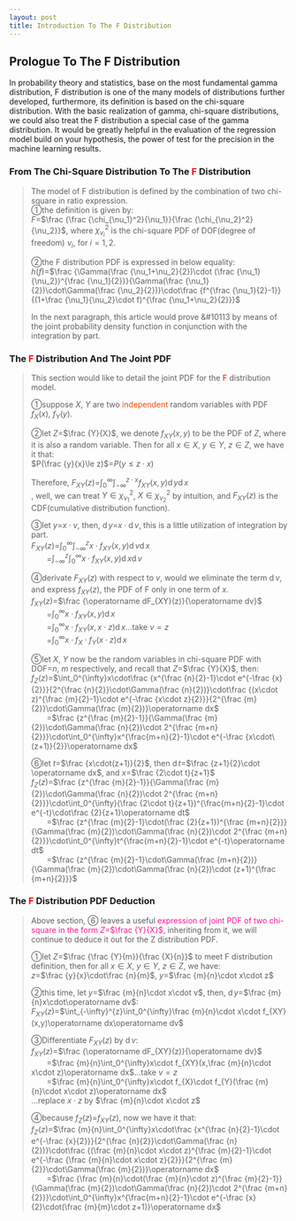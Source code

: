 ```yaml
---
layout: post
title: Introduction To The F Distribution
---
```


## Prologue To The F Distribution
<p class="message">
In probability theory and statistics, base on the most fundamental gamma distribution, F distribution is one of the many models of distributions further developed, furthermore, its definition is based on the chi-square distribution.  
With the basic realization of gamma, chi-square distributions, we could also treat the F distribution a special case of the gamma distribution.  
It would be greatly helpful in the evaluation of the regression model build on your hypothesis, the power of test for the precision in the machine learning results.   
</p>

### From The Chi-Square Distribution To The <font color="Red">F</font> Distribution
>The model of F distribution is defined by the combination of two chi-square in ratio expression.  
>&#10112;the definition is given by:  
>$F$=$\frac {\frac {\chi_{\nu_1}^2}{\nu_1}}{\frac {\chi_{\nu_2}^2}{\nu_2}}$, where $\chi_{\nu_i}^2$ is the chi-square PDF of DOF(degree of freedom) $\nu_i$, for $i=1,2$.  
>
>&#10113;the F distribution PDF is expressed in below equality:  
>$h(f)$=$\frac {\Gamma(\frac {\nu_1+\nu_2}{2})\cdot (\frac {\nu_1}{\nu_2})^{\frac {\nu_1}{2}}}{\Gamma(\frac {\nu_1}{2})\cdot\Gamma(\frac {\nu_2}{2})}\cdot\frac {f^{\frac {\nu_1}{2}-1}}{(1+\frac {\nu_1}{\nu_2}\cdot f)^{\frac {\nu_1+\nu_2}{2}}}$   
>
>In the next paragraph, this article would prove &#10113 by means of the joint probability density function in conjunction with the integration by part.  

### The <font color="Red">F</font> Distribution And The Joint PDF
>This section would like to detail the joint PDF for the <font color="Red">F</font> distribution model.  
>
>&#10112;suppose $X$, $Y$ are two <font color="OrangeRed">independent</font> random variables with PDF $f_X(x)$, $f_Y(y)$.  
>
>&#10113;let $Z$=$\frac {Y}{X}$, we denote $f_{XY}(x,y)$ to be the PDF of $Z$, where it is also a random variable.  Then for all $x\in X$, $y\in Y$, $z\in Z$, we have it that:  
>$P(\frac {y}{x}\le z)$=$P(y\le z\cdot x)$  
>
>Therefore, $F_{XY}(z)$=$\int_0^{\infty}\int_{-\infty}^{z\cdot x}f_{XY}(x,y)\operatorname dy\operatorname dx$  
>, well, we can treat $Y\in \chi_{\nu_1}^2$, $X\in \chi_{\nu_2}^2$ by intuition, and $F_{XY}(z)$ is the CDF(cumulative distribution function).  
>
>&#10114;let $y$=$x\cdot v$, then, $\operatorname dy$=$x\cdot\operatorname dv$, this is a little utilization of integration by part.  
>$F_{XY}(z)$=$\int_0^{\infty}\int_{-\infty}^{z}x\cdot f_{XY}(x,y)\operatorname dv\operatorname dx$  
>$\;\;\;\;\;\;\;\;$=$\int_{-\infty}^{z}\int_0^{\infty}x\cdot f_{XY}(x,y)\operatorname dx\operatorname dv$  
>
>&#10115;derivate $F_{XY}(z)$ with respect to $v$, would we eliminate the term $\operatorname dv$, and express $f_{XY}(z)$, the PDF of F only in one term of $x$.  
>$f_{XY}(z)$=$\frac {\operatorname dF_{XY}(z)}{\operatorname dv}$  
>$\;\;\;\;\;\;\;\;$=$\int_0^{\infty}x\cdot f_{XY}(x,y)\operatorname dx$  
>$\;\;\;\;\;\;\;\;$=$\int_0^{\infty}x\cdot f_{XY}(x,x\cdot z)\operatorname dx$...take $v=z$  
>$\;\;\;\;\;\;\;\;$=$\int_0^{\infty}x\cdot f_{X}\cdot f_{Y}(x\cdot z)\operatorname dx$  
>
>&#10116;let $X$, $Y$ now be the random variables in chi-square PDF with DOF=$n$, $m$ respectively, and recall that $Z$=$\frac {Y}{X}$, then:  
>$f_Z(z)$=$\int_0^{\infty}x\cdot\frac {x^{\frac {n}{2}-1}\cdot e^{-\frac {x}{2}}}{2^{\frac {n}{2}}\cdot\Gamma(\frac {n}{2})}\cdot\frac {(x\cdot z)^{\frac {m}{2}-1}\cdot e^{-\frac {x\cdot z}{2}}}{2^{\frac {m}{2}}\cdot\Gamma(\frac {m}{2})}\operatorname dx$  
>$\;\;\;\;\;\;\;\;$=$\frac {z^{\frac {m}{2}-1}}{\Gamma(\frac {m}{2})\cdot\Gamma(\frac {n}{2})\cdot 2^{\frac {m+n}{2}}}\cdot\int_0^{\infty}x^{\frac{m+n}{2}-1}\cdot e^{-\frac {x\cdot\(z+1)}{2}}\operatorname dx$  
>
>&#10117;let $t$=$\frac {x\cdot(z+1)}{2}$, then $\operatorname dt$=$\frac {z+1}{2}\cdot \operatorname dx$, and $x$=$\frac {2\cdot t}{z+1}$  
>$f_Z(z)$=$\frac {z^{\frac {m}{2}-1}}{\Gamma(\frac {m}{2})\cdot\Gamma(\frac {n}{2})\cdot 2^{\frac {m+n}{2}}}\cdot\int_0^{\infty}(\frac {2\cdot t}{z+1})^{\frac{m+n}{2}-1}\cdot e^{-t}\cdot\frac {2}{z+1}\operatorname dt$  
>$\;\;\;\;\;\;\;\;$=$\frac {z^{\frac {m}{2}-1}\cdot(\frac {2}{z+1})^{\frac {m+n}{2}}}{\Gamma(\frac {m}{2})\cdot\Gamma(\frac {n}{2})\cdot 2^{\frac {m+n}{2}}}\cdot\int_0^{\infty}t^{\frac{m+n}{2}-1}\cdot e^{-t}\operatorname dt$  
>$\;\;\;\;\;\;\;\;$=$\frac {z^{\frac {m}{2}-1}\cdot\Gamma(\frac {m+n}{2})}{\Gamma(\frac {m}{2})\cdot\Gamma(\frac {n}{2})\cdot (z+1)^{\frac {m+n}{2}}}$  

### The <font color="Red">F</font> Distribution PDF Deduction
>Above section, &#10117; leaves a useful <font color="DeepPink">expression of joint PDF of two chi-square in the form $Z$=$\frac {Y}{X}$</font>, inheriting from it, we will continue to deduce it out for the Z distribution PDF.  
>
>&#10112;let $Z$=$\frac {\frac {Y}{m}}{\frac {X}{n}}$ to meet F distribution definition,  then for all $x\in X$, $y\in Y$, $z\in Z$, we have:  
>$z$=$\frac {y}{x}\cdot\frac {n}{m}$, $y$=$\frac {m}{n}\cdot x\cdot z$  
>
>&#10113;this time, let $y$=$\frac {m}{n}\cdot x\cdot v$, then, $\operatorname dy$=$\frac {m}{n}x\cdot\operatorname dv$:  
>$F_{XY}(z)$=$\int_{-\infty}^{z}\int_0^{\infty}\frac {m}{n}\cdot x\cdot f_{XY}(x,y)\operatorname dx\operatorname dv$  
>
>&#10114;Differentiate $F_{XY}(z)$ by $\operatorname dv$:  
>$f_{XY}(z)$=$\frac {\operatorname dF_{XY}(z)}{\operatorname dv}$  
>$\;\;\;\;\;\;\;\;$=$\frac {m}{n}\int_0^{\infty}x\cdot f_{XY}(x,\frac {m}{n}\cdot x\cdot z)\operatorname dx$...take $v=z$  
>$\;\;\;\;\;\;\;\;$=$\frac {m}{n}\int_0^{\infty}x\cdot f_{X}\cdot f_{Y}(\frac {m}{n}\cdot x\cdot z)\operatorname dx$  
>...replace $x\cdot z$ by $\frac {m}{n}\cdot x\cdot z$
>
>&#10115;because $f_Z(z)$=$f_{XY}(z)$, now we have it that:  
>$f_Z(z)$=$\frac {m}{n}\int_0^{\infty}x\cdot\frac {x^{\frac {n}{2}-1}\cdot e^{-\frac {x}{2}}}{2^{\frac {n}{2}}\cdot\Gamma(\frac {n}{2})}\cdot\frac {(\frac {m}{n}\cdot x\cdot z)^{\frac {m}{2}-1}\cdot e^{-\frac {\frac {m}{n}\cdot x\cdot z}{2}}}{2^{\frac {m}{2}}\cdot\Gamma(\frac {m}{2})}\operatorname dx$  
>$\;\;\;\;\;\;\;\;$=$\frac {\frac {m}{n}\cdot(\frac {m}{n}\cdot z)^{\frac {m}{2}-1}}{\Gamma(\frac {m}{2})\cdot\Gamma(\frac {n}{2})\cdot 2^{\frac {m+n}{2}}}\cdot\int_0^{\infty}x^{\frac{m+n}{2}-1}\cdot e^{-\frac {x}{2}\cdot(\frac {m}{m}\cdot z+1)}\operatorname dx$  


<!-- Γ -->
<!-- \frac{\Gamma(k + n)}{\Gamma(n)} \frac{1}{r^k}  -->
<!-- \mbox{\large$\vert$}\nolimits_0^\infty -->
<!-- \vert_0^\infty -->
<!-- &prime; ′ -->
<!-- &Prime; ″ -->
<!-- \overline{X_n} -->

<!-- Notes -->
<!-- <font color="OrangeRed">items, verb, to make it the focus</font> -->
<!-- <font color="Red">KKT</font> -->
<!-- <font color="Red">SMO heuristics</font> -->
<!-- <font color="DeepSkyBlue">suggested item, soft item</font> -->
<!-- <font color="RoyalBlue">old alpha</font> -->
<!-- <font color="Green">new alpha</font> -->

<!-- <font color="DeepPink">positive conclusion, finding</font> -->
<!-- <font color="DimGray">negative conclusion, finding</font> -->

<!-- <font color="#00ADAD">policy</font> -->
<!-- <font color="#6100A8">full observable</font> -->
<!-- <font color="#FFAC12">partial observable</font> -->
<!-- <font color="#EB00EB">stochastic</font> -->
<!-- <font color="#8400E6">state transition</font> -->
<!-- <font color="#D600D6">discount factor gamma $\gamma$</font> -->
<!-- <font color="#D600D6">$V(S)$</font> -->
<!-- <font color="#9300FF">immediate reward R(S)</font> -->

<!-- https://www.medcalc.org/manual/gamma_distribution_functions.php -->